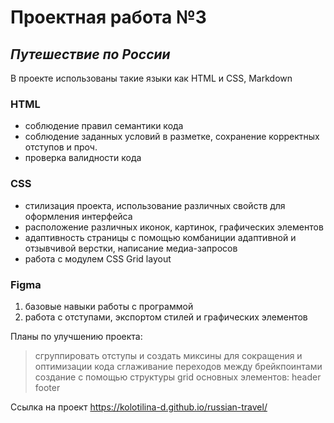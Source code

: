 # Проектная работа №3

## _Путешествие по России_

В проекте использованы такие языки как HTML и CSS, Markdown
### HTML

- соблюдение правил семантики кода
- соблюдение заданных условий в разметке, сохранение корректных отступов и проч.
- проверка валидности кода

### CSS

- стилизация проекта, использование различных свойств для оформления интерфейса
- расположение различных иконок, картинок, графических элементов
- адаптивность страницы с помощью комбаниции адаптивной и отзывчивой верстки, написание медиа-запросов
- работа с модулем CSS Grid layout

### Figma
1. базовые навыки работы с программой
2. работа с отступами, экспортом стилей и графических элементов

Планы по улучшению проекта:

> сгруппировать отступы и создать миксины для сокращения и оптимизации кода
> сглаживание переходов между брейкпоинтами
> создание с помощью структуры grid основных элементов: header footer

Сcылка на проект https://kolotilina-d.github.io/russian-travel/
